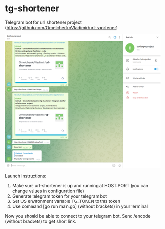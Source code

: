 # tg-shortener
Telegram bot for url shortener project (https://github.com/OmelchenkoVladimir/url-shortener)

![alt text](https://github.com/OmelchenkoVladimir/tg-shortener/blob/main/examples/static/TgBotScreen.png?raw=true)

Launch instructions:
1. Make sure url-shortener is up and running at HOST:PORT (you can change values in configuration file)
2. Generate telegram token for your telegram bot
3. Set OS environment variable TG_TOKEN to this token
4. Use command [go run main.go] (without brackets) in your terminal

Now you should be able to connect to your telegram bot. Send /encode <link> (without brackets) to get short link.
